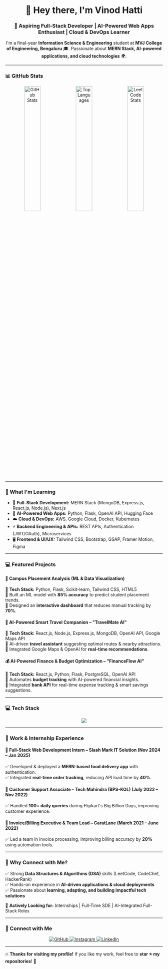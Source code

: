 <h1 align="center">👋 Hey there, I'm Vinod Hatti</h1>
<h3 align="center">🚀 Aspiring Full-Stack Developer | AI-Powered Web Apps Enthusiast | Cloud & DevOps Learner</h3>

<p align="center">
  I'm a final-year <b>Information Science & Engineering</b> student at <b>MVJ College of Engineering, Bengaluru</b> 🎓.
  Passionate about <b>MERN Stack, AI-powered applications, and cloud technologies</b> 🌍.
</p>

---

### 📊 GitHub Stats  
<p align="center">
  <img src="https://github-readme-stats.vercel.app/api?username=VinodHatti7019&show_icons=true&theme=radical" alt="GitHub Stats" width="32%"/>
  <img src="https://github-readme-stats.vercel.app/api/top-langs/?username=VinodHatti7019&layout=compact&theme=radical" alt="Top Languages" width="32%"/>
  <img src="https://leetcard.jacoblin.cool/VinodHatti7019?theme=dark&font=Roboto" alt="LeetCode Stats" width="32%"/>
</p>



---

### 🧠 What I'm Learning  
- 🚀 **Full-Stack Development:** MERN Stack (MongoDB, Express.js, React.js, Node.js), Next.js  
- 🤖 **AI-Powered Web Apps:** Python, Flask, OpenAI API, Hugging Face  
- ☁️ **Cloud & DevOps:** AWS, Google Cloud, Docker, Kubernetes  
- ⚡ **Backend Engineering & APIs:** REST APIs, Authentication (JWT/OAuth), Microservices  
- 🖥️ **Frontend & UI/UX:** Tailwind CSS, Bootstrap, GSAP, Framer Motion, Figma  

---

### 💻 Featured Projects  
#### 🚀 Campus Placement Analysis (ML & Data Visualization)  
🔹 **Tech Stack:** Python, Flask, Scikit-learn, Tailwind CSS, HTML5  
🔹 Built an ML model with **85% accuracy** to predict student placement trends.  
🔹 Designed an **interactive dashboard** that reduces manual tracking by **70%**.  

#### 🍔 AI-Powered Smart Travel Companion – "TravelMate AI"  
🔹 **Tech Stack:** React.js, Node.js, Express.js, MongoDB, OpenAI API, Google Maps API  
🔹 AI-driven **travel assistant** suggesting optimal routes & nearby attractions.  
🔹 Integrated Google Maps & OpenAI for **real-time recommendations**.  

#### 💰 AI-Powered Finance & Budget Optimization – "FinanceFlow AI"  
🔹 **Tech Stack:** React.js, Python, Flask, PostgreSQL, OpenAI API  
🔹 Automates **budget tracking** with AI-powered financial insights.  
🔹 Integrated **bank API** for real-time expense tracking & smart savings suggestions.  

---

### 💻 Tech Stack  

<div align="center">
  <img src="https://skillicons.dev/icons?i=js,ts,python,react,nextjs,nodejs,express,mongodb,django,flask,postgres,mysql,redis,aws,gcp,docker,kubernetes,git,github,figma,postman,vercel,netlify,selenium,pytest,mocha" />
</div>

---

### 💼 Work & Internship Experience  
#### 🔹 Full-Stack Web Development Intern – Slash Mark IT Solution (Nov 2024 – Jan 2025)  
✅ Developed & deployed a **MERN-based food delivery app** with authentication.  
✅ Integrated **real-time order tracking**, reducing API load time by **40%**.  

#### 🔹 Customer Support Associate – Tech Mahindra (BPS-KOL) (July 2022 – Nov 2022)  
✅ Handled **100+ daily queries** during Flipkart's Big Billion Days, improving customer experience.  

#### 🔹 Invoice/Billing Executive & Team Lead – CaratLane (March 2021 – June 2022)  
✅ Led a team in invoice processing, improving billing accuracy by **20%** using automation tools.  

---

### 🌟 Why Connect with Me?  
✅ Strong **Data Structures & Algorithms (DSA)** skills (LeetCode, CodeChef, HackerRank)  
✅ Hands-on experience in **AI-driven applications & cloud deployments**  
✅ Passionate about **learning, adapting, and building impactful tech solutions**  

🚀 **Actively Looking for:** Internships | Full-Time SDE | AI-Integrated Full-Stack Roles  

---

### 🔗 Connect with Me  
<p align="center">
  <a href="https://github.com/VinodHatti7019">
    <img src="https://img.shields.io/badge/GitHub-%23121011.svg?style=for-the-badge&logo=github&logoColor=white" alt="GitHub">
  </a>
  <a href="https://www.instagram.com/vinodhatti">
    <img src="https://img.shields.io/badge/Instagram-%23E4405F.svg?style=for-the-badge&logo=instagram&logoColor=white" alt="Instagram">
  </a>
  <a href="https://www.linkedin.com/in/vinodhatti/">
    <img src="https://img.shields.io/badge/LinkedIn-%230077B5.svg?style=for-the-badge&logo=linkedin&logoColor=white" alt="LinkedIn">
  </a>
</p>

---

🔥 **Thanks for visiting my profile!** If you like my work, feel free to **star ⭐ my repositories**! 🚀
